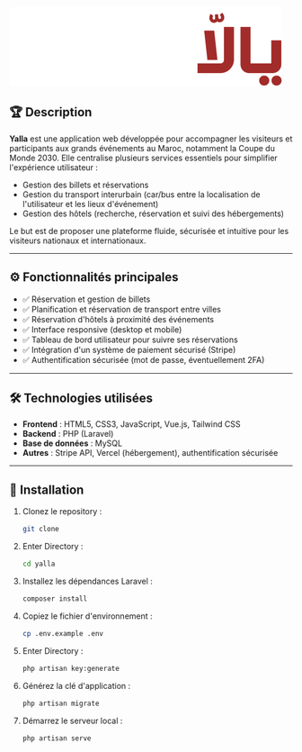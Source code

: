 
![Yalla Logo](yalla/public/assets/logo/Yalla2.png)

## 🏆 Description
**Yalla** est une application web développée pour accompagner les visiteurs et participants aux grands événements au Maroc, notamment la Coupe du Monde 2030. Elle centralise plusieurs services essentiels pour simplifier l'expérience utilisateur :

- Gestion des billets et réservations
- Gestion du transport interurbain (car/bus entre la localisation de l'utilisateur et les lieux d'événement)
- Gestion des hôtels (recherche, réservation et suivi des hébergements)

Le but est de proposer une plateforme fluide, sécurisée et intuitive pour les visiteurs nationaux et internationaux.

---

## ⚙️ Fonctionnalités principales
- ✅ Réservation et gestion de billets
- ✅ Planification et réservation de transport entre villes
- ✅ Réservation d'hôtels à proximité des événements
- ✅ Interface responsive (desktop et mobile)
- ✅ Tableau de bord utilisateur pour suivre ses réservations
- ✅ Intégration d'un système de paiement sécurisé (Stripe)
- ✅ Authentification sécurisée (mot de passe, éventuellement 2FA)

---

## 🛠️ Technologies utilisées
- **Frontend** : HTML5, CSS3, JavaScript, Vue.js, Tailwind CSS
- **Backend** : PHP (Laravel)
- **Base de données** : MySQL
- **Autres** : Stripe API, Vercel (hébergement), authentification sécurisée

---

## 🚀 Installation
1. Clonez le repository :
   ```bash
   git clone
   ```
2. Enter Directory :
   ```bash
   cd yalla
   ```
3. Installez les dépendances Laravel :
   ```bash
   composer install
   ```
4. Copiez le fichier d'environnement :
   ```bash
   cp .env.example .env
   ```
5. Enter Directory :
   ```bash
   php artisan key:generate
   ```
6. Générez la clé d'application  :
   ```bash
   php artisan migrate
      ```
7. Démarrez le serveur local :
   ```bash
   php artisan serve
   ```
  
